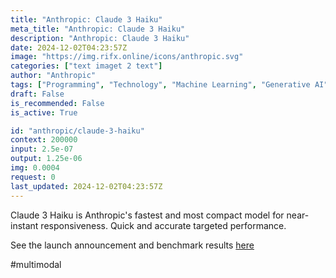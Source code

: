 ```yaml
---
title: "Anthropic: Claude 3 Haiku"
meta_title: "Anthropic: Claude 3 Haiku"
description: "Anthropic: Claude 3 Haiku"
date: 2024-12-02T04:23:57Z
image: "https://img.rifx.online/icons/anthropic.svg"
categories: ["text imaget 2 text"]
author: "Anthropic"
tags: ["Programming", "Technology", "Machine Learning", "Generative AI", "Chatbots"]
draft: False
is_recommended: False
is_active: True

id: "anthropic/claude-3-haiku"
context: 200000
input: 2.5e-07
output: 1.25e-06
img: 0.0004
request: 0
last_updated: 2024-12-02T04:23:57Z
---
```


Claude 3 Haiku is Anthropic's fastest and most compact model for
near-instant responsiveness. Quick and accurate targeted performance.

See the launch announcement and benchmark results [here](https://www.anthropic.com/news/claude-3-haiku)

#multimodal

